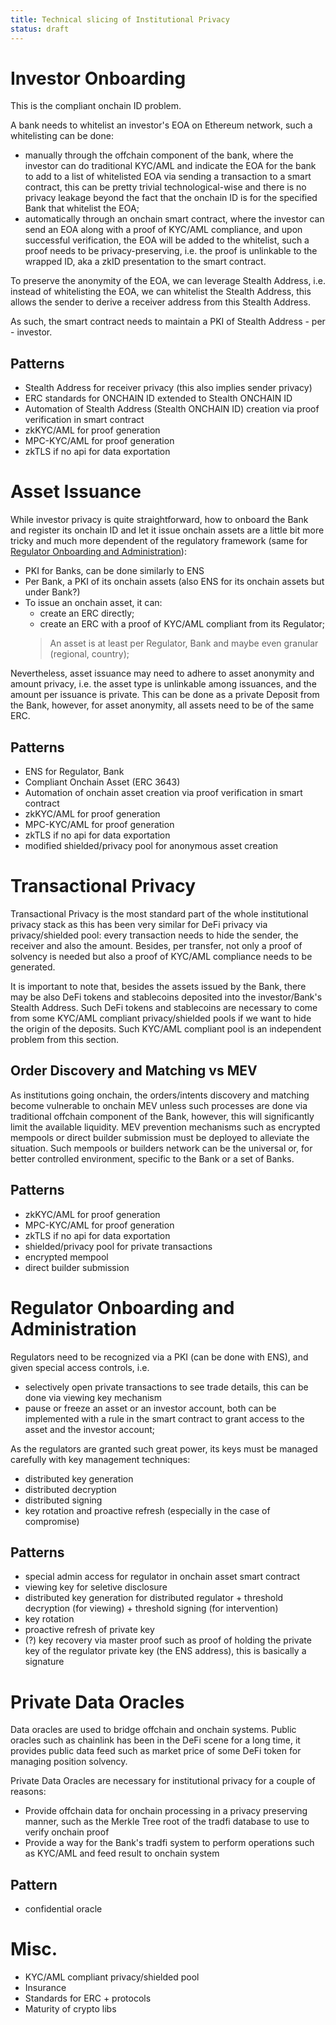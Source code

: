 ```yaml
---
title: Technical slicing of Institutional Privacy
status: draft
---
```


# Investor Onboarding

This is the compliant onchain ID problem.

A bank needs to whitelist an investor's EOA on Ethereum network, such a whitelisting can be done:
- manually through the offchain component of the bank, where the investor can do traditional KYC/AML and indicate the EOA for the bank to add to a list of whitelisted EOA via sending a transaction to a smart contract, this can be pretty trivial technological-wise and there is no privacy leakage beyond the fact that the onchain ID is for the specified Bank that whitelist the EOA;
- automatically through an onchain smart contract, where the investor can send an EOA along with a proof of KYC/AML compliance, and upon successful verification, the EOA will be added to the whitelist, such a proof needs to be privacy-preserving, i.e. the proof is unlinkable to the wrapped ID, aka a zkID presentation to the smart contract.

To preserve the anonymity of the EOA, we can leverage Stealth Address, i.e. instead of whitelisting the EOA, we can whitelist the Stealth Address, this allows the sender to derive a receiver address from this Stealth Address.

As such, the smart contract needs to maintain a PKI of Stealth Address - per - investor.


## Patterns
- Stealth Address for receiver privacy (this also implies sender privacy)
- ERC standards for ONCHAIN ID extended to Stealth ONCHAIN ID
- Automation of Stealth Address (Stealth ONCHAIN ID) creation via proof verification in smart contract
- zkKYC/AML for proof generation
- MPC-KYC/AML for proof generation
- zkTLS if no api for data exportation

# Asset Issuance

While investor privacy is quite straightforward, how to onboard the Bank and register its onchain ID and let it issue onchain assets are a little bit more tricky and much more dependent of the regulatory framework (same for [Regulator Onboarding and Administration](#Regulator-Onboarding-and-Administration)):
- PKI for Banks, can be done similarly to ENS
- Per Bank, a PKI of its onchain assets (also ENS for its onchain assets but under Bank?)
- To issue an onchain asset, it can:
    - create an ERC directly;
    - create an ERC with a proof of KYC/AML compliant from its Regulator;
    > An asset is at least per Regulator, Bank and maybe even granular (regional, country);

Nevertheless, asset issuance may need to adhere to asset anonymity and amount privacy, i.e. the asset type is unlinkable among issuances, and the amount per issuance is private. This can be done as a private Deposit from the Bank, however, for asset anonymity, all assets need to be of the same ERC.

## Patterns
- ENS for Regulator, Bank
- Compliant Onchain Asset (ERC 3643)
- Automation of onchain asset creation via proof verification in smart contract
- zkKYC/AML for proof generation
- MPC-KYC/AML for proof generation
- zkTLS if no api for data exportation
- modified shielded/privacy pool for anonymous asset creation

# Transactional Privacy

Transactional Privacy is the most standard part of the whole institutional privacy stack as this has been very similar for DeFi privacy via privacy/shielded pool: every transaction needs to hide the sender, the receiver and also the amount. Besides, per transfer, not only a proof of solvency is needed but also a proof of KYC/AML compliance needs to be generated.

It is important to note that, besides the assets issued by the Bank, there may be also DeFi tokens and stablecoins deposited into the investor/Bank's Stealth Address. Such DeFi tokens and stablecoins are necessary to come from some KYC/AML compliant privacy/shielded pools if we want to hide the origin of the deposits. Such KYC/AML compliant pool is an independent problem from this section.

## Order Discovery and Matching vs MEV
As institutions going onchain, the orders/intents discovery and matching become vulnerable to onchain MEV unless such processes are done via traditional offchain component of the Bank, however, this will significantly limit the available liquidity. MEV prevention mechanisms such as encrypted mempools or direct builder submission must be deployed to alleviate the situation. Such mempools or builders network can be the universal or, for better controlled environment, specific to the Bank or a set of Banks.

## Patterns
- zkKYC/AML for proof generation
- MPC-KYC/AML for proof generation
- zkTLS if no api for data exportation
- shielded/privacy pool for private transactions
- encrypted mempool
- direct builder submission

# Regulator Onboarding and Administration

Regulators need to be recognized via a PKI (can be done with ENS), and given special access controls, i.e.
- selectively open private transactions to see trade details, this can be done via viewing key mechanism
- pause or freeze an asset or an investor account, both can be implemented with a rule in the smart contract to grant access to the asset and the investor account;

As the regulators are granted such great power, its keys must be managed carefully with key management techniques:
- distributed key generation
- distributed decryption
- distributed signing
- key rotation and proactive refresh (especially in the case of compromise)

## Patterns
- special admin access for regulator in onchain asset smart contract
- viewing key for seletive disclosure
- distributed key generation for distributed regulator + threshold decryption (for viewing) + threshold signing (for intervention)
- key rotation
- proactive refresh of private key
- (?) key recovery via master proof such as proof of holding the private key of the regulator private key (the ENS address), this is basically a signature

# Private Data Oracles

Data oracles are used to bridge offchain and onchain systems. Public oracles such as chainlink has been in the DeFi scene for a long time, it provides public data feed such as market price of some DeFi token for managing position solvency.

Private Data Oracles are necessary for institutional privacy for a couple of reasons:
- Provide offchain data for onchain processing in a privacy preserving manner, such as the Merkle Tree root of the tradfi database to use to verify onchain proof
- Provide a way for the Bank's tradfi system to perform operations such as KYC/AML and feed result to onchain system

## Pattern
- confidential oracle

# Misc.
- KYC/AML compliant privacy/shielded pool
- Insurance
- Standards for ERC + protocols
- Maturity of crypto libs